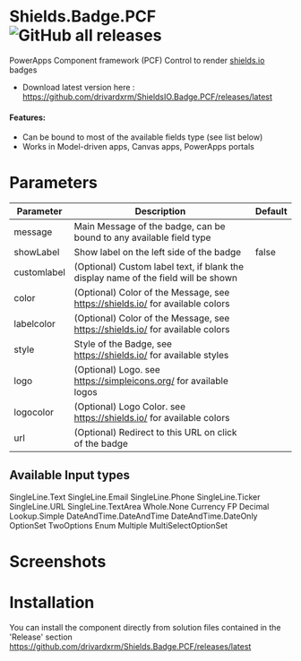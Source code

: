 # Shields.Badge.PCF ![GitHub all releases](https://img.shields.io/github/downloads/drivardxrm/ShieldsIO.Badge.PCF/total?style=plastic)
 PowerApps Component framework (PCF) Control to render [shields.io](https://shields.io/) badges
 
 
 
 * Download latest version here : https://github.com/drivardxrm/ShieldsIO.Badge.PCF/releases/latest

#### Features:

- Can be bound to most of the available fields type (see list below)
- Works in Model-driven apps, Canvas apps, PowerApps portals


# Parameters
| Parameter         | Description                                                                                  | Default     |
|-------------------|----------------------------------------------------------------------------------------------|----------   |
| message  | Main Message of the badge, can be bound to any available field type                               |             |
| showLabel  | Show label on the left side of the badge |   false          |
| customlabel   |  (Optional) Custom label text, if blank the display name of the field will be shown   | |
| color   | (Optional) Color of the Message, see https://shields.io/ for available colors|  |
| labelcolor | (Optional) Color of the Message, see https://shields.io/ for available colors |     |
| style | Style of the Badge, see https://shields.io/ for available styles |     |
| logo | (Optional) Logo. see https://simpleicons.org/ for available logos |     |
| logocolor | (Optional) Logo Color. see https://shields.io/ for available colors |     |
| url | (Optional) Redirect to this URL on click of the badge |     |



## Available Input types ##
SingleLine.Text
SingleLine.Email
SingleLine.Phone
SingleLine.Ticker
SingleLine.URL
SingleLine.TextArea
Whole.None
Currency
FP
Decimal
Lookup.Simple
DateAndTime.DateAndTime
DateAndTime.DateOnly
OptionSet
TwoOptions
Enum
Multiple
MultiSelectOptionSet

# Screenshots




# Installation
You can install the component directly from solution files contained in the 'Release' section
https://github.com/drivardxrm/Shields.Badge.PCF/releases/latest
